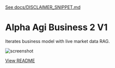 [See docs/DISCLAIMER_SNIPPET.md](../DISCLAIMER_SNIPPET.md)

# Alpha Agi Business 2 V1

Iterates business model with live market data RAG.

![screenshot](https://colab.research.google.com/assets/colab-badge.svg)

[View README](../../alpha_factory_v1/demos/alpha_agi_business_2_v1/README.md)

